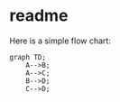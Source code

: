 # readme

Here is a simple flow chart:

```mermaid
graph TD;
    A-->B;
    A-->C;
    B-->D;
    C-->D;
```
